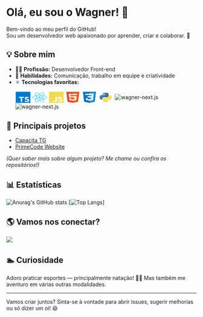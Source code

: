 # Olá, eu sou o Wagner! 👋

Bem-vindo ao meu perfil do GitHub!  
Sou um desenvolvedor web apaixonado por aprender, criar e colaborar. 🚀

## 💡 Sobre mim

- 👨‍💻 **Profissão:** Desenvolvedor Front-end
- 🎨 **Habilidades:** Comunicação, trabalho em equipe e criatividade
- ⚛️ **Tecnologias favoritas:** <div style="display: inline_block"><br>
  <img align="center" alt="wagner-Ts" height="30" width="40" src="https://raw.githubusercontent.com/devicons/devicon/master/icons/typescript/typescript-plain.svg">
  <img align="center" alt="wagner-React" height="30" width="40" src="https://raw.githubusercontent.com/devicons/devicon/master/icons/react/react-original.svg">
  <img align="center" alt="wagner-Js" height="30" width="40" src="https://raw.githubusercontent.com/devicons/devicon/master/icons/javascript/javascript-plain.svg">
  <img align="center" alt="wagner-HTML" height="30" width="40" src="https://raw.githubusercontent.com/devicons/devicon/master/icons/html5/html5-original.svg">
  <img align="center" alt="wagner-CSS" height="30" width="40" src="https://raw.githubusercontent.com/devicons/devicon/master/icons/css3/css3-original.svg">
  <img align="center" alt="wagner-Python" height="30" width="40" src="https://raw.githubusercontent.com/devicons/devicon/master/icons/python/python-original.svg">
  <img align="center" alt="wagner-next.js" height="30" width="40" src="https://img.icons8.com/?size=100&id=MWiBjkuHeMVq&format=png&color=000000">
  <img align="center" alt="wagner-next.js" height="30" width="40" src="https://github.com/user-attachments/assets/3b7026de-9d0d-4839-a602-d486d02b9c6f">
</div>

## 🚀 Principais projetos

- [Capacita TG](capacitatg.vercel.app)  
- [PrimeCode Website](primeecode.com.br)

*(Quer saber mais sobre algum projeto? Me chame ou confira os repositórios!)*

## 📊 Estatísticas

![Anurag's GitHub stats](https://github-readme-stats.vercel.app/api?username=wagnerxv&show_icons=true&theme=radical)
[![Top Langs](https://github-readme-stats.vercel.app/api/top-langs/?username=wagnerxv&layout=donut&theme=radical)]


## 🌎 Vamos nos conectar?

  <a href="https://instagram.com/wagner.nsci" target="_blank"><img src="https://img.shields.io/badge/-Instagram-%23E4405F?style=for-the-badge&logo=instagram&logoColor=white" target="_blank"></a>

## 🏊 Curiosidade

Adoro praticar esportes — principalmente natação! 🏊‍♂️ Mas também me aventuro em várias outras modalidades.

---

Vamos criar juntos? Sinta-se à vontade para abrir issues, sugerir melhorias ou só dizer um oi! 😄
